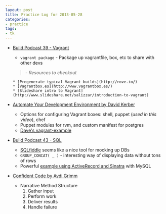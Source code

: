 ```yaml
---
layout: post
title: Practice Log for 2013-05-28
categories:
- practice
tags: 
- tk
---
```


* [Build Podcast 39 - Vagrant](http://build-podcast.com/vagrant/)

	* `vagrant package` - Package up vagrantfile, box, etc to share with other devs
	> <i class="icon-check-empty"><span class="unchecked"> - Resources to checkout</span></i>

	  * [Pregenerate typical Vagrant builds](http://rove.io/)
	  * [Vagrantbox.es](http://www.vagrantbox.es/)
	  * [Slideshare intro to Vagrant](http://www.slideshare.net/salizzar/introduction-to-vagrant)

* [Automate Your Development Environment by David Kerber](http://www.confreaks.com/videos/2368-rmw2013-ready-to-code-automate-your-development-environment)
	* Options for configuring Vagrant boxes: shell, puppet (_used in this video_), chef
	* Puppet modules for rvm, and custom manifest for postgres
	* [Dave's vagrant-example](https://github.com/davekerber/vagrant-example)

* [Build Podcast 43 - SQL](http://build-podcast.com/sql/)
	* [SQLfiddle](http://sqlfiddle.com/) seems like a nice tool for mocking up DBs
	* `GROUP_CONCAT( _ )` - interesting way of displaying data without tons of rows
	* Powerful [example using ActiveRecord and Sinatra](https://github.com/sayanee/Build-Podcast/tree/master/043-sql#with-ruby-sinatra) with MySQL

* [Confident Code by Avdi Grimm](http://www.confreaks.com/videos/763-rubymidwest2011-confident-code)

	* Narrative Method Structure
		1. Gather input
		2. Perform work
		3. Deliver results
		4. Handle failure
